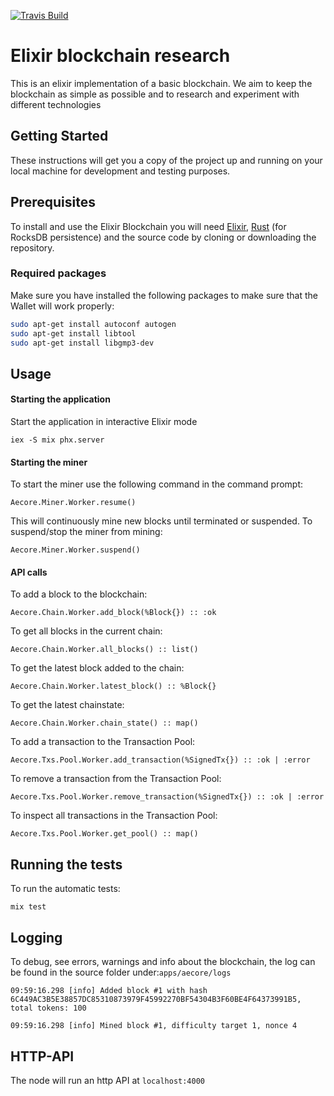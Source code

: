 [![Travis Build](https://travis-ci.org/aeternity/elixir-research.svg?branch=master)](https://travis-ci.org/aeternity/elixir-research)

# **Elixir blockchain research**

This is an elixir implementation of a basic blockchain. We aim to keep the blockchain as simple as possible and to research and experiment with different technologies

## Getting Started

These instructions will get you a copy of the project up and running on your local machine for development and testing purposes.

## Prerequisites

To install and use the Elixir Blockchain you will need [Elixir](https://elixir-lang.org/install.html), [Rust](https://www.rust-lang.org/install.html) (for RocksDB persistence) and the source code by cloning or downloading the repository.


### Required packages

Make sure you have installed the following packages to make sure that the Wallet will work properly:
```bash
sudo apt-get install autoconf autogen
sudo apt-get install libtool
sudo apt-get install libgmp3-dev
```

## Usage
#### **Starting the application**
Start the application in interactive Elixir mode

`iex -S mix phx.server`

#### **Starting the miner**
To start the miner use the following command in the command prompt:

`Aecore.Miner.Worker.resume()`

This will continuously mine new blocks until terminated or suspended.
To suspend/stop the miner from mining:

`Aecore.Miner.Worker.suspend() `

#### **API calls**
To add a block to the blockchain:

`Aecore.Chain.Worker.add_block(%Block{}) :: :ok`

To get all blocks in the current chain:

`Aecore.Chain.Worker.all_blocks() :: list()`

To get the latest block added to the chain:

`Aecore.Chain.Worker.latest_block() :: %Block{}`

To get the latest chainstate:

`Aecore.Chain.Worker.chain_state() :: map()`

To add a transaction to the Transaction Pool:

`Aecore.Txs.Pool.Worker.add_transaction(%SignedTx{}) :: :ok | :error`

To remove a transaction from the Transaction Pool:

`Aecore.Txs.Pool.Worker.remove_transaction(%SignedTx{}) :: :ok | :error`

To inspect all transactions in the Transaction Pool:

`Aecore.Txs.Pool.Worker.get_pool() :: map() `

## Running the tests

To run the automatic tests:

`mix test`

## Logging

To debug, see errors, warnings and info about the blockchain,
the log can be found in the source folder under:`apps/aecore/logs`

`09:59:16.298 [info] Added block #1 with hash 6C449AC3B5E38857DC85310873979F45992270BF54304B3F60BE4F64373991B5, total tokens: 100 `

`09:59:16.298 [info] Mined block #1, difficulty target 1, nonce 4`

## HTTP-API

The node will run an http API at `localhost:4000`
